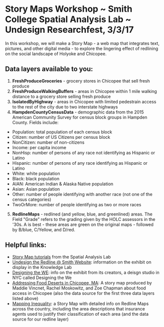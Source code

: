 # Story Maps Workshop ~ Smith College Spatial Analysis Lab ~ Undesign Researchfest, 3/3/17

In this workshop, we will make a Story Map - a web map that integrates text, pictures, and other digital media - to explore the lingering effect of redlining on the social landscape of Holyoke and Chicopee.

## Data layers available to you:
1. **FreshProduceGroceries** - grocery stores in Chicopee that sell fresh produce
2. **FreshProduceWalkingBuffers** - areas in Chicopee within 1 mile walking distance to a grocery store selling fresh produce
3. **IsolatedByHighway** - areas in Chicopee with limited pedestrain access to the rest of the city due to two interstate highways
4. **HampdenCountyCensusData** - demographic data from the 2015 American Community Survey for census block groups in Hampden County. Fields include:
  * Population: total population of each census block
  * Citizen: number of US Citizens per census block
  * NonCitizen: number of non-citizens
  * Income: per capita income
  * NonHisp: number of persons of any race not identifying as Hispanic or Latino
  * Hispanic: number of persons of any race identifying as Hispanic or Latino
  * White: white population
  * Black: black population
  * AIAN: American Indian & Alaska Native population
  * Asian: Asian population
  * Other: number of people identifying with another race (not one of the census categories)
  * TwoOrMore: number of people identifying as two or more races
5. **RedlineMaps** - redlined (and yellow, blue, and greenlined) areas. The Field "Grade" refers to the grading given by the HOLC assessors in the '30s. A is best - these areas are green on the original maps - followed by B/blue, C/Yellow, and D/red.

## Helpful links:
* [Story Map tutorials](http://www.science.smith.edu/sal/resources/workshops/) from the Spatial Analysis Lab
* [Undesign the Redline @ Smith Website](https://sophia.smith.edu/undesign/): information on the exhibit on display in the Knowledge Lab
* [Designing the WE](http://www.designingthewe.com/undesign-the-redline/): info on the exhibit from its creators, a deisgn studio in NYC called Designing the We
* [Addressing Food Deserts in Chicopee, MA](https://smithcollege.maps.arcgis.com/apps/MapSeries/index.html?appid=e5d604d3f45b421f83f2f2fc42b41389): A story map produced by Maddie Vincnet, Rachel Moskowitz, and Zoe Chapman about food access in Chicopee (also the data source for the first three data layers listed above)
* [Mapping Inequality](https://www.google.com/url?sa=t&rct=j&q=&esrc=s&source=web&cd=1&cad=rja&uact=8&ved=0ahUKEwiE9YGx9brSAhWhhFQKHbczBpoQFggaMAA&url=https%3A%2F%2Fdsl.richmond.edu%2Fpanorama%2Fredlining%2F&usg=AFQjCNEckGuYQfMwv6gLesqsa0JYTglH7w&sig2=NwjafmsuLiQNVUSs1CulUg): a Story Map with detailed info on Redline Maps across the country, including the area descriptions that insurance agents used to justify their classification of each area (and the data source for our redline layer)
